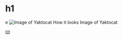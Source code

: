 # h1
e
![Image of Yaktocat](https://octodex.github.com/images/yaktocat.png)
How it looks
Image of Yaktocat

⌨️
